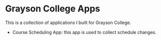 # Grayson College Apps

</hr>

This is a collection of applications I built for Grayson College.

- Course Scheduling App: this app is used to collect schedule changes.
